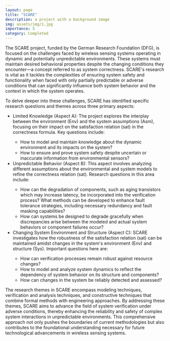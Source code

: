 ```yaml
---
layout: page
title: "SCARE"
description: a project with a background image
img: assets/img/1.jpg
importance: 5
category: Completed
---
```


The SCARE project, funded by the German Research Foundation (DFG), is focused on the challenges faced by wireless sensing systems operating in dynamic and potentially unpredictable environments. These systems must maintain desired behavioral properties despite the changing conditions they encounter—a concept referred to as system correctness. SCARE's research is vital as it tackles the complexities of ensuring system safety and functionality when faced with only partially predictable or adverse conditions that can significantly influence both system behavior and the context in which the system operates.

To delve deeper into these challenges, SCARE has identified specific research questions and themes across three primary aspects:

<ul><li>Limited Knowledge (Aspect A): The project explores the interplay between the environment (Env) and the system assumptions (Asm), focusing on their impact on the satisfaction relation (sat) in the correctness formula. Key questions include:</li>
<ul><li>How to model and maintain knowledge about the dynamic environment and its impacts on the system?</li>
<li>How to ensure and prove system safety despite uncertain or inaccurate information from environmental sensors? </li></ul>
<li>Unpredictable Behavior (Aspect B): This aspect involves analyzing different assumptions about the environmental and system models to refine the correctness relation (sat). Research questions in this area include:</li>
<ul><li>How can the degradation of components, such as aging transistors which may increase latency, be incorporated into the verification process?
What methods can be developed to enhance fault tolerance strategies, including necessary redundancy and fault masking capabilities?</li>
<li>How can systems be designed to degrade gracefully when discrepancies arise between the modeled and actual system behaviors or component failures occur? </li></ul>
<li>Changing System Environment and Structure (Aspect C): SCARE investigates how the robustness of the satisfaction relation (sat) can be maintained amidst changes in the system's environment (Env) and structure (Sys). Important questions here are:</li>
<ul><li>How can verification processes remain robust against resource changes? </li>
<li>How to model and analyze system dynamics to reflect the dependency of system behavior on its structure and components?</li>
<li>How can changes in the system be reliably detected and assessed? </li></ul></ul>

The research themes in SCARE encompass modeling techniques, verification and analysis techniques, and constructive techniques that combine formal methods with engineering approaches. By addressing these themes, SCARE aims to advance the field of system verification under adverse conditions, thereby enhancing the reliability and safety of complex system interactions in unpredictable environments. This comprehensive approach not only pushes the boundaries of current methodologies but also contributes to the foundational understanding necessary for future technological advancements in wireless sensing systems.